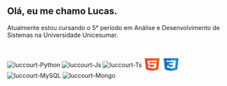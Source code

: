 ## Olá, eu me chamo Lucas.
Atualmente estou cursando o 5° período em Análise e Desenvolvimento de Sistemas na Universidade Unicesumar.

##
<div style="display: inline_block"><br>
  <img align="center" alt="luccourt-Python" height="30" width="40" src="https://cdn.jsdelivr.net/gh/devicons/devicon@latest/icons/python/python-original.svg"/>
  <img align="center" alt="luccourt-Js" height="30" width="40" src="https://cdn.jsdelivr.net/gh/devicons/devicon@latest/icons/javascript/javascript-original.svg"/>
  <img align="center" alt="luccourt-Ts" height="30" width="40" src="https://cdn.jsdelivr.net/gh/devicons/devicon@latest/icons/typescript/typescript-original.svg"/>  
  <img align="center" alt="luccourt-HTML" height="30" width="40" src="https://raw.githubusercontent.com/devicons/devicon/master/icons/html5/html5-original.svg"/>
  <img align="center" alt="luccourt-CSS" height="30" width="40" src="https://raw.githubusercontent.com/devicons/devicon/master/icons/css3/css3-original.svg"/>
  <img align="center" alt="luccourt-MySQL" height="30" width="40" src="https://cdn.jsdelivr.net/gh/devicons/devicon@latest/icons/mysql/mysql-original.svg"/>
  <img align="center" alt="luccourt-Mongo" height="30" width="40" src="https://cdn.jsdelivr.net/gh/devicons/devicon@latest/icons/mongodb/mongodb-original.svg"/>
</div>
